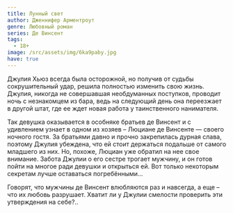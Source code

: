 ```yaml
---
title: Лунный свет
author: Дженнифер Арментроут
genre: Любовный роман
series: Де Винсент
tags:
  - 18+
image: /src/assets/img/6ka9paby.jpg
have: true
---
```

Джулия Хьюз всегда была осторожной, но получив от судьбы сокрушительный удар, решила полностью изменить свою жизнь. Джулия, никогда не совершавшая необдуманных поступков, проводит ночь с незнакомцем из бара, ведь на следующий день она переезжает в другой штат, где ее ждет новая работа у таинственного нанимателя.

Так девушка оказывается в особняке братьев де Винсент и с удивлением узнает в одном из хозяев – Люциане де Винсенте — своего ночного гостя. За братьями давно и прочно закрепилась дурная слава, поэтому Джулия убеждена, что ей стоит держаться подальше от самого младшего из них. Но, похоже, Люциан уже обратил на нее свое внимание. Забота Джулии о его сестре трогает мужчину, и он готов пойти на многое ради девушки и открыться ей. Вот только некоторым секретам лучше оставаться погребёнными…

Говорят, что мужчины де Винсент влюбляются раз и навсегда, а еще – что их любовь разрушает. Хватит ли у Джулии смелости проверить эти утверждения на себе?..
